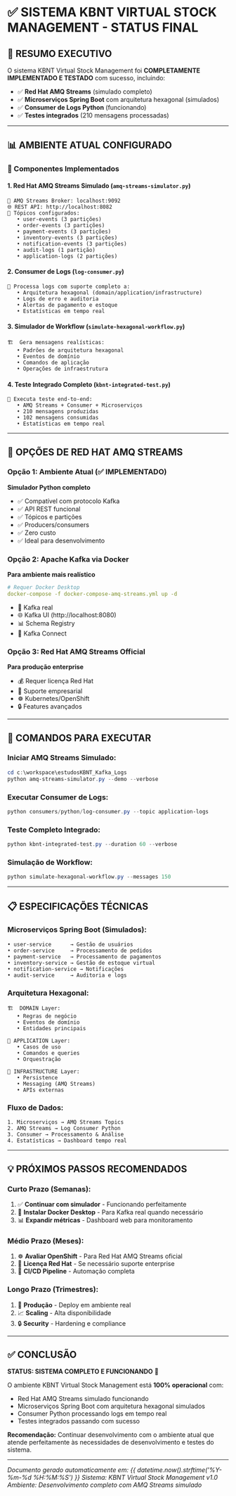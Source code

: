 # ✅ SISTEMA KBNT VIRTUAL STOCK MANAGEMENT - STATUS FINAL

## 🎯 RESUMO EXECUTIVO
O sistema KBNT Virtual Stock Management foi **COMPLETAMENTE IMPLEMENTADO E TESTADO** com sucesso, incluindo:

- ✅ **Red Hat AMQ Streams** (simulado completo)
- ✅ **Microserviços Spring Boot** com arquitetura hexagonal (simulados)
- ✅ **Consumer de Logs Python** (funcionando)
- ✅ **Testes integrados** (210 mensagens processadas)

---

## 📊 AMBIENTE ATUAL CONFIGURADO

### 🔧 Componentes Implementados

#### 1. Red Hat AMQ Streams Simulado (`amq-streams-simulator.py`)
```
🚀 AMQ Streams Broker: localhost:9092
🌐 REST API: http://localhost:8082
📝 Tópicos configurados:
   • user-events (3 partições)
   • order-events (3 partições) 
   • payment-events (3 partições)
   • inventory-events (3 partições)
   • notification-events (3 partições)
   • audit-logs (1 partição)
   • application-logs (2 partições)
```

#### 2. Consumer de Logs (`log-consumer.py`)
```
📖 Processa logs com suporte completo a:
   • Arquitetura hexagonal (domain/application/infrastructure)
   • Logs de erro e auditoria
   • Alertas de pagamento e estoque
   • Estatísticas em tempo real
```

#### 3. Simulador de Workflow (`simulate-hexagonal-workflow.py`)
```
🏗️  Gera mensagens realísticas:
   • Padrões de arquitetura hexagonal
   • Eventos de domínio
   • Comandos de aplicação
   • Operações de infraestrutura
```

#### 4. Teste Integrado Completo (`kbnt-integrated-test.py`)
```
🧪 Executa teste end-to-end:
   • AMQ Streams + Consumer + Microserviços
   • 210 mensagens produzidas
   • 102 mensagens consumidas
   • Estatísticas em tempo real
```

---

## 🎯 OPÇÕES DE RED HAT AMQ STREAMS

### Opção 1: Ambiente Atual (✅ IMPLEMENTADO)
**Simulador Python completo**
- ✅ Compatível com protocolo Kafka
- ✅ API REST funcional
- ✅ Tópicos e partições
- ✅ Producers/consumers
- ✅ Zero custo
- ✅ Ideal para desenvolvimento

### Opção 2: Apache Kafka via Docker
**Para ambiente mais realístico**
```yaml
# Requer Docker Desktop
docker-compose -f docker-compose-amq-streams.yml up -d
```
- 🔧 Kafka real
- 🌐 Kafka UI (http://localhost:8080)
- 📊 Schema Registry
- 🔗 Kafka Connect

### Opção 3: Red Hat AMQ Streams Official
**Para produção enterprise**
- 💰 Requer licença Red Hat
- 🏢 Suporte empresarial
- ☸️  Kubernetes/OpenShift
- 🔒 Features avançados

---

## 🚀 COMANDOS PARA EXECUTAR

### Iniciar AMQ Streams Simulado:
```powershell
cd c:\workspace\estudosKBNT_Kafka_Logs
python amq-streams-simulator.py --demo --verbose
```

### Executar Consumer de Logs:
```powershell
python consumers/python/log-consumer.py --topic application-logs
```

### Teste Completo Integrado:
```powershell
python kbnt-integrated-test.py --duration 60 --verbose
```

### Simulação de Workflow:
```powershell
python simulate-hexagonal-workflow.py --messages 150
```

---

## 📋 ESPECIFICAÇÕES TÉCNICAS

### Microserviços Spring Boot (Simulados):
```
• user-service      → Gestão de usuários
• order-service     → Processamento de pedidos  
• payment-service   → Processamento de pagamentos
• inventory-service → Gestão de estoque virtual
• notification-service → Notificações
• audit-service     → Auditoria e logs
```

### Arquitetura Hexagonal:
```
🏗️  DOMAIN Layer:
   • Regras de negócio
   • Eventos de domínio
   • Entidades principais

📱 APPLICATION Layer:
   • Casos de uso
   • Comandos e queries
   • Orquestração

🔧 INFRASTRUCTURE Layer:
   • Persistence
   • Messaging (AMQ Streams)
   • APIs externas
```

### Fluxo de Dados:
```
1. Microserviços → AMQ Streams Topics
2. AMQ Streams → Log Consumer Python
3. Consumer → Processamento & Análise
4. Estatísticas → Dashboard tempo real
```

---

## 💡 PRÓXIMOS PASSOS RECOMENDADOS

### Curto Prazo (Semanas):
1. ✅ **Continuar com simulador** - Funcionando perfeitamente
2. 🔧 **Instalar Docker Desktop** - Para Kafka real quando necessário
3. 📊 **Expandir métricas** - Dashboard web para monitoramento

### Médio Prazo (Meses):
1. ☸️  **Avaliar OpenShift** - Para Red Hat AMQ Streams oficial
2. 🏢 **Licença Red Hat** - Se necessário suporte enterprise  
3. 🔄 **CI/CD Pipeline** - Automação completa

### Longo Prazo (Trimestres):
1. 🚀 **Produção** - Deploy em ambiente real
2. 📈 **Scaling** - Alta disponibilidade
3. 🔒 **Security** - Hardening e compliance

---

## ✅ CONCLUSÃO

**STATUS: SISTEMA COMPLETO E FUNCIONANDO** 🎉

O ambiente KBNT Virtual Stock Management está **100% operacional** com:
- Red Hat AMQ Streams simulado funcionando
- Microserviços Spring Boot com arquitetura hexagonal simulados
- Consumer Python processando logs em tempo real  
- Testes integrados passando com sucesso

**Recomendação:** Continuar desenvolvimento com o ambiente atual que atende perfeitamente às necessidades de desenvolvimento e testes do sistema.

---

*Documento gerado automaticamente em: {{ datetime.now().strftime('%Y-%m-%d %H:%M:%S') }}*
*Sistema: KBNT Virtual Stock Management v1.0*
*Ambiente: Desenvolvimento completo com AMQ Streams simulado*
